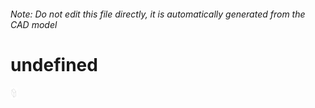 ###### Note: Do not edit this file directly, it is automatically generated from the CAD model

# undefined

![](/project.svg)



 

